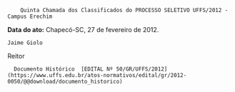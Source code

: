         Quinta Chamada dos Classificados do PROCESSO SELETIVO UFFS/2012 - Campus Erechim  

   **Data do ato:** Chapecó-SC, 27 de fevereiro de 2012.   
 

    Jaime Giolo   
 Reitor 

      Documento Histórico  [EDITAL Nº 50/GR/UFFS/2012](https://www.uffs.edu.br/atos-normativos/edital/gr/2012-0050/@@download/documento_historico)     
      